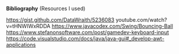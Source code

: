 **Bibliography**
(Resources I used)

https://gist.github.com/DataWraith/5236083
youtube.com/watch?v=tHNWIWxRDDA
https://www.javacodex.com/Swing/Bouncing-Ball
https://www.stefanonsoftware.com/post/gamedev-keyboard-input
https://code.visualstudio.com/docs/java/java-gui#_develop-awt-applications
